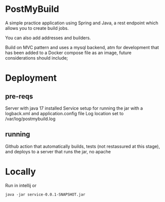 # PostMyBuild 

A simple practice application using Spring and Java, a rest endpoint which allows you to create build jobs.

You can also add addresses and builders.

Build on MVC pattern and uses a mysql backend, atm for development that has been added to a Docker compose file as an image, future considerations should include;

# Deployment

## pre-reqs

Server with java 17 installed
Service setup for running the jar with a logback.xml and application.config file
Log location set to /var/log/postmybuild.log

## running

Github action that automatically builds, tests (not restassured at this stage), and deploys to a server that runs the jar, no apache

# Locally

Run in intellij or

`java -jar service-0.0.1-SNAPSHOT.jar`
